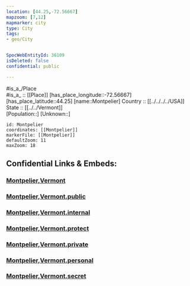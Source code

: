 ```yaml
---
location: [44.25,-72.56667] 
mapzoom: [7,12] 
mapmarker: city 
type: City
tags:
- geo/City


SpocWebEntityId: 36109
isDeleted: false
confidential: public

---
```

#is_a_/Place  
#is_a_ :: [[Place]] 
[has_place_longitude::-72.56667] 
[has_place_latitude::44.25] 
[name::Montpelier] 
Country :: [[../../../../USA]]  
State :: [[../../Vermont]]  
[Population::] 
[Unknown::] 


```leaflet
id: Montpelier
coordinates: [[Montpelier]] 
markerFile: [[Montpelier]] 
defaultZoom: 11 
maxZoom: 18
```


## Confidential Links & Embeds: 

### [Montpelier,Vermont](/_Standards/Earth/Continent/America~North/USA/USA~Eastern/Vermont/counties~Vermont/Washington,Vermont,County/cities~Washington,VT/Montpelier,Vermont.md) 

### [Montpelier,Vermont.public](/_public/Earth/Continent/America~North/USA/USA~Eastern/Vermont/counties~Vermont/Washington,Vermont,County/cities~Washington,VT/Montpelier,Vermont.public.md) 

### [Montpelier,Vermont.internal](/_internal/Earth/Continent/America~North/USA/USA~Eastern/Vermont/counties~Vermont/Washington,Vermont,County/cities~Washington,VT/Montpelier,Vermont.internal.md) 

### [Montpelier,Vermont.protect](/_protect/Earth/Continent/America~North/USA/USA~Eastern/Vermont/counties~Vermont/Washington,Vermont,County/cities~Washington,VT/Montpelier,Vermont.protect.md) 

### [Montpelier,Vermont.private](/_private/Earth/Continent/America~North/USA/USA~Eastern/Vermont/counties~Vermont/Washington,Vermont,County/cities~Washington,VT/Montpelier,Vermont.private.md) 

### [Montpelier,Vermont.personal](/_personal/Earth/Continent/America~North/USA/USA~Eastern/Vermont/counties~Vermont/Washington,Vermont,County/cities~Washington,VT/Montpelier,Vermont.personal.md) 

### [Montpelier,Vermont.secret](/_secret/Earth/Continent/America~North/USA/USA~Eastern/Vermont/counties~Vermont/Washington,Vermont,County/cities~Washington,VT/Montpelier,Vermont.secret.md)

